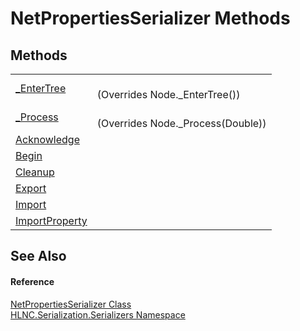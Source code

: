# NetPropertiesSerializer Methods




## Methods
<table>
<tr>
<td><a href="M_HLNC_Serialization_Serializers_NetPropertiesSerializer__EnterTree">_EnterTree</a></td>
<td><br />(Overrides Node._EnterTree())</td></tr>
<tr>
<td><a href="M_HLNC_Serialization_Serializers_NetPropertiesSerializer__Process">_Process</a></td>
<td><br />(Overrides Node._Process(Double))</td></tr>
<tr>
<td><a href="M_HLNC_Serialization_Serializers_NetPropertiesSerializer_Acknowledge">Acknowledge</a></td>
<td> </td></tr>
<tr>
<td><a href="M_HLNC_Serialization_Serializers_NetPropertiesSerializer_Begin">Begin</a></td>
<td> </td></tr>
<tr>
<td><a href="M_HLNC_Serialization_Serializers_NetPropertiesSerializer_Cleanup">Cleanup</a></td>
<td> </td></tr>
<tr>
<td><a href="M_HLNC_Serialization_Serializers_NetPropertiesSerializer_Export">Export</a></td>
<td> </td></tr>
<tr>
<td><a href="M_HLNC_Serialization_Serializers_NetPropertiesSerializer_Import">Import</a></td>
<td> </td></tr>
<tr>
<td><a href="M_HLNC_Serialization_Serializers_NetPropertiesSerializer_ImportProperty">ImportProperty</a></td>
<td> </td></tr>
</table>

## See Also


#### Reference
<a href="T_HLNC_Serialization_Serializers_NetPropertiesSerializer">NetPropertiesSerializer Class</a>  
<a href="N_HLNC_Serialization_Serializers">HLNC.Serialization.Serializers Namespace</a>  
